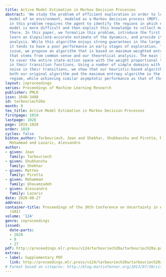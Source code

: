 ```yaml
---
title: Active Model Estimation in Markov Decision Processes
abstract: 'We study the problem of efficient exploration in order to learn an accurate
  model of an environment, modeled as a Markov decision process (MDP). Efficient exploration
  in this problem requires the agent to identify the regions in which estimating the
  model is more difficult and then exploit this knowledge to collect more samples
  there. In this paper, we formalize this problem, introduce the first algorithm to
  learn an $\epsilon$-accurate estimate of the dynamics, and provide its sample complexity
  analysis. While this algorithm enjoys strong guarantees in the large-sample regime,
  it tends to have a poor performance in early stages of exploration. To address this
  issue, we propose an algorithm that is based on maximum weighted entropy, a heuristic
  that stems from common sense and our theoretical analysis. The main idea here is
  to cover the entire state-action space with the weight proportional to the noise
  in their transition functions. Using a number of simple domains with heterogeneous
  noise in their transitions, we show that our heuristic-based algorithm outperforms
  both our original algorithm and the maximum entropy algorithm in the small sample
  regime, while achieving similar asymptotic performance as that of the original algorithm. '
layout: inproceedings
series: Proceedings of Machine Learning Research
publisher: PMLR
issn: 2640-3498
id: tarbouriech20a
month: 0
tex_title: Active Model Estimation in Markov Decision Processes
firstpage: 1019
lastpage: 1028
page: 1019-1028
order: 1019
cycles: false
bibtex_author: Tarbouriech, Jean and Shekhar, Shubhanshu and Pirotta, Matteo and Ghavamzadeh,
  Mohammad and Lazaric, Alessandro
author:
- given: Jean
  family: Tarbouriech
- given: Shubhanshu
  family: Shekhar
- given: Matteo
  family: Pirotta
- given: Mohammad
  family: Ghavamzadeh
- given: Alessandro
  family: Lazaric
date: 2020-08-27
address: 
container-title: Proceedings of the 36th Conference on Uncertainty in Artificial Intelligence
  (UAI)
volume: '124'
genre: inproceedings
issued:
  date-parts:
  - 2020
  - 8
  - 27
pdf: http://proceedings.mlr.press/v124/tarbouriech20a/tarbouriech20a.pdf
extras:
- label: Supplementary PDF
  link: http://proceedings.mlr.press/v124/tarbouriech20a/tarbouriech20a-supp.pdf
# Format based on citeproc: http://blog.martinfenner.org/2013/07/30/citeproc-yaml-for-bibliographies/
---
```

